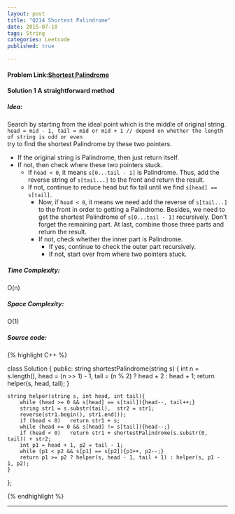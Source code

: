 ```yaml
---
layout: post
title: "Q214 Shortest Palindrome"
date: 2015-07-18
tags: String
categories: Leetcode
published: true

---
```

#### Problem Link:[Shortest Palindrome ](https://leetcode.com/problems/shortest-palindrome/) 

#### Solution 1 A straightforward method

##### Idea:

Search by starting from the ideal point which is the middle of original string.     
`head = mid - 1, tail = mid or mid + 1 // depend on whether the length of string is odd or even`      
try to find the shortest Palindrome by these two pointers.     

* If the original string is Palindrome, then just return itself.       
* If not, then check where these two pointers stuck.     
    * If `head < 0`, it means `s[0...tail - 1]` is Palindrome. Thus, add the reverse string of `s[tail...]` to the front and return the result.        
    * If not, continue to reduce head but fix tail until we find `s[head] == s[tail]`.       
        * Now, if `head < 0`, it means we need add the reverse of `s[tail...]` to the front in order to getting a Palindrome. Besides, we need to get the shortest Palindrome of `s[0...tail - 1]` recursively. Don't forget the remaining part. At last, combine those three parts and return the result.       
        * If not, check whether the inner part is Palindrome.    
            * If yes, continue to check the outer part recursively.     
            * If not, start over from where two pointers stuck.        
   
##### Time Complexity:
O(n)

##### Space Complexity:
O(1)

##### Source code:
{% highlight C++ %}

class Solution {
public:
    string shortestPalindrome(string s) {
        int n = s.length(), head = (n >> 1) - 1, tail = (n % 2) ? head + 2 : head + 1;
        return helper(s, head, tail);
    }
    
    string helper(string s, int head, int tail){
        while (head >= 0 && s[head] == s[tail]){head--, tail++;}
        string str1 = s.substr(tail),  str2 = str1;
        reverse(str1.begin(), str1.end());
        if (head < 0)   return str1 + s;
        while (head >= 0 && s[head] != s[tail]){head--;}
        if (head < 0)   return str1 + shortestPalindrome(s.substr(0, tail)) + str2;
        int p1 = head + 1, p2 = tail - 1;
        while (p1 < p2 && s[p1] == s[p2]){p1++, p2--;}
        return p1 >= p2 ? helper(s, head - 1, tail + 1) : helper(s, p1 - 1, p2);
    }
};

{% endhighlight %}

---
